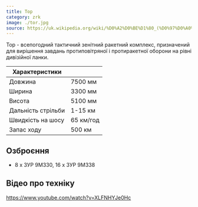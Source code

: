 ```yaml
---
title: Тор
category: zrk
image: ./tor.jpg
source: https://uk.wikipedia.org/wiki/%D0%A2%D0%BE%D1%80_(%D0%97%D0%A0%D0%9A)
---
```


Тор - всепогодний тактичний зенітний ракетний комплекс, призначений для вирішення завдань протиповітряної і протиракетної оборони на рівні дивізійної ланки.

| Характеристики     |           |
| ------------------ | --------- |
| Довжина            | 7500 мм   |
| Ширина             | 3300 мм   |
| Висота             | 5100 мм   |
| Дальність стрільби | 1-15 км   |
| Швидкість на шосу  | 65 км/год |
| Запас ходу         | 500 км    |

## Озброєння

-   8 х ЗУР 9М330, 16 х ЗУР 9М338

## Відео про техніку

https://www.youtube.com/watch?v=XLFNHYJe0Hc
